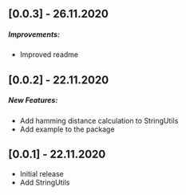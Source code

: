 ## [0.0.3] - 26.11.2020

##### Improvements: 
* Improved readme

## [0.0.2] - 22.11.2020

##### New Features: 
* Add hamming distance calculation to StringUtils
* Add example to the package

## [0.0.1] - 22.11.2020

* Initial release
* Add StringUtils
